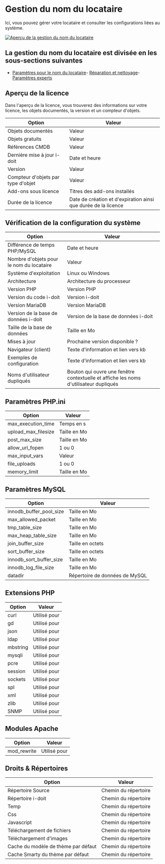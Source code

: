 # Gestion du nom du locataire

Ici, vous pouvez gérer votre locataire et consulter les configurations liées au système.

[![Aperçu de la gestion du nom du locataire](../../../assets/images/en/system-administration/administration/tenant-mangement/1-tm.png)](../../../assets/images/en/system-administration/administration/tenant-mangement/1-tm.png)
## La gestion du nom du locataire est divisée en les sous-sections suivantes

-   [Paramètres pour le nom du locataire](settings-for-tenant.md)-   [Réparation et nettoyage](repair-and-clean-up.md)-   [Paramètres experts](expert-settings.md)
## Aperçu de la licence

Dans l'aperçu de la licence, vous trouverez des informations sur votre licence, les objets documentés, la version et un compteur d'objets.

| Option                        | Valeur                                                     |
| ----------------------------- | ---------------------------------------------------------- |
| Objets documentés             | Valeur                                                     |
| Objets gratuits               | Valeur                                                     |
| Références CMDB               | Valeur                                                     |
| Dernière mise à jour i-doit   | Date et heure                                              |
| Version                       | Valeur                                                     |
| Compteur d'objets par type d'objet | Valeur                                                     |
| Add-ons sous licence          | Titres des add-ons installés                               |
| Durée de la licence           | Date de création et d'expiration ainsi que durée de la licence |

## Vérification de la configuration du système

| Option                             | Valeur                                                       |
| ---------------------------------- | ----------------------------------------------------------- |
| Différence de temps PHP/MySQL      | Date et heure                                                |
| Nombre d'objets pour le nom du locataire | Valeur                                                       |
| Système d'exploitation             | Linux ou Windows                                             |
| Architecture                       | Architecture du processeur                                   |
| Version PHP                        | Version PHP                                                  |
| Version du code i-doit             | Version i-doit                                               |
| Version MariaDB                    | Version MariaDB                                              |
| Version de la base de données i-doit | Version de la base de données i-doit                        |
| Taille de la base de données       | Taille en Mo                                                 |
| Mises à jour                       | Prochaine version disponible ?                               |
| Navigateur (client)                | Texte d'information et lien vers kb                          |
| Exemples de configuration          | Texte d'information et lien vers kb                          |
| Noms d'utilisateur dupliqués       | Bouton qui ouvre une fenêtre contextuelle et affiche les noms d'utilisateur dupliqués |

## Paramètres PHP.ini

| Option              | Valeur     |
| ------------------- | ---------- |
| max_execution_time  | Temps en s |
| upload_max_filesize | Taille en Mo |
| post_max_size       | Taille en Mo |
| allow_url_fopen     | 1 ou 0     |
| max_input_vars      | Valeur     |
| file_uploads        | 1 ou 0     |
| memory_limit        | Taille en Mo |

## Paramètres MySQL

| Option                  | Valeur                   |
| ----------------------- | ----------------------- |
| innodb_buffer_pool_size | Taille en Mo              |
| max_allowed_packet      | Taille en Mo              |
| tmp_table_size          | Taille en Mo              |
| max_heap_table_size     | Taille en Mo              |
| join_buffer_size        | Taille en octets           |
| sort_buffer_size        | Taille en octets           |
| innodb_sort_buffer_size | Taille en Mo              |
| innodb_log_file_size    | Taille en Mo              |
| datadir                 | Répertoire de données de MySQL |

## Extensions PHP

| Option   | Valeur    |
| -------- | -------- |
| curl     | Utilisé pour |
| gd       | Utilisé pour |
| json     | Utilisé pour |
| ldap     | Utilisé pour |
| mbstring | Utilisé pour |
| mysqli   | Utilisé pour |
| pcre     | Utilisé pour |
| session  | Utilisé pour |
| sockets  | Utilisé pour |
| spl      | Utilisé pour |
| xml      | Utilisé pour |
| zlib     | Utilisé pour |
| SNMP     | Utilisé pour |

## Modules Apache

| Option      | Valeur    |
| ----------- | -------- |
| mod_rewrite | Utilisé pour |

## Droits & Répertoires

| Option                       | Valeur          |
| ---------------------------- | -------------- |
| Répertoire Source             | Chemin du répertoire |
| Répertoire i-doit             | Chemin du répertoire |
| Temp                         | Chemin du répertoire |
| Css                          | Chemin du répertoire |
| Javascript                   | Chemin du répertoire |
| Téléchargement de fichiers                  | Chemin du répertoire |
| Téléchargement d'images                 | Chemin du répertoire |
| Cache du modèle de thème par défaut | Chemin du répertoire |
| Cache Smarty du thème par défaut   | Chemin du répertoire |
